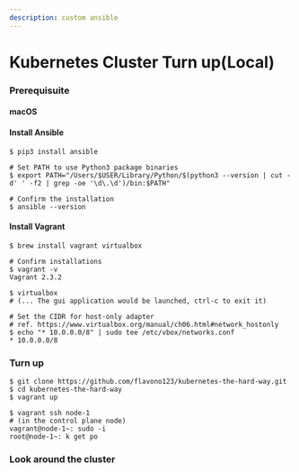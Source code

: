 ```yaml
---
description: custom ansible
---
```


# Kubernetes Cluster Turn up(Local)

### Prerequisuite

#### macOS

#### Install Ansible

```shell
$ pip3 install ansible

# Set PATH to use Python3 package binaries
$ export PATH="/Users/$USER/Library/Python/$(python3 --version | cut -d' ' -f2 | grep -oe '\d\.\d')/bin:$PATH"

# Confirm the installation
$ ansible --version
```

#### Install Vagrant

```shell
$ brew install vagrant virtualbox

# Confirm installations
$ vagrant -v
Vagrant 2.3.2

$ virtualbox
# (... The gui application would be launched, ctrl-c to exit it)

# Set the CIDR for host-only adapter
# ref. https://www.virtualbox.org/manual/ch06.html#network_hostonly
$ echo "* 10.0.0.0/8" | sudo tee /etc/vbox/networks.conf
* 10.0.0.0/8
```

### Turn up

```shell
$ git clone https://github.com/flavono123/kubernetes-the-hard-way.git
$ cd kubernetes-the-hard-way
$ vagrant up

$ vagrant ssh node-1
# (in the control plane node)
vagrant@node-1~: sudo -i
root@node-1~: k get po
```

### Look around the cluster
